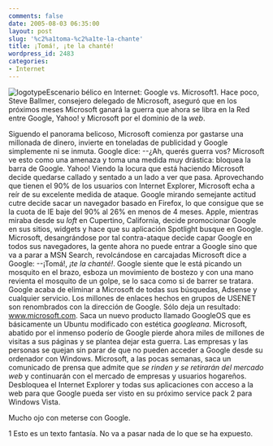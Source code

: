 ```yaml
---
comments: false
date: 2005-08-03 06:35:00
layout: post
slug: '%c2%a1toma-%c2%a1te-la-chante'
title: ¡Tomá!, ¡te la chanté!
wordpress_id: 2483
categories:
- Internet
---
```


![logotype](http://www.minid.net/images/20.png)Escenario bélico en Internet: Google vs. Microsoft1. Hace poco, Steve Ballmer, consejero delegado de Microsoft, aseguró que en los próximos meses Microsoft ganará la guerra que ahora se libra en la Red entre Google, Yahoo! y Microsoft por el dominio de la _web_.





Siguendo el panorama belicoso, Microsoft comienza por gastarse una millonada de dinero, invierte en toneladas de publicidad y Google simplemente ni se inmuta. Google dice: --¿Ah, querés guerra vos? Microsoft ve esto como una amenaza y toma una medida muy drástica: bloquea la barra de Google. Yahoo! Viendo la locura que está haciendo Microsoft decide quedarse callado y sentado a un lado a ver que pasa. Aprovechando que tienen el 90% de los usuarios con Internet Explorer, Microsoft echa a reír de su excelente medida de ataque. Google mirando semejante actitud cutre decide sacar un navegador basado en Firefox, lo que consigue que se la cuota de IE baje del 90% al 26% en menos de 4 meses. Apple, mientras miraba desde su _loft_ en Cupertino, California, decide promocionar Google en sus sitios, widgets y hace que su aplicación Spotlight busque en Google. Microsoft, desangrándose por tal contra-ataque decide capar Google en todos sus navegadores, la gente ahora no puede entrar a Google sino que va a parar a MSN Search, revolcándose en carcajadas Microsoft dice a Google: --¡Tomá!, _¡te la chanté!_. Google siente que le está picando un mosquito en el brazo, esboza un movimiento de bostezo y con una mano revienta el mosquito de un golpe, se lo saca como si de barrer se tratara. Google acaba de eliminar a Microsoft de todas sus búsquedas, Adsense y cualquier servicio. Los millones de enlaces hechos en grupos de USENET son renombrados con la dirección de Google. Sólo deja un resultado: www.microsoft.com. Saca un nuevo producto llamado GoogleOS que es básicamente un Ubuntu modificado con estética _googleana_.  Microsoft, abatido por el inmenso poderío de Google pierde ahora miles de millones de visitas a sus páginas y se plantea dejar esta guerra. Las empresas y las personas se quejan sin parar de que no pueden acceder a Google desde su ordenador con Windows. Microsoft, a las pocas semanas, saca un comunicado de prensa que admite que _se rinden y se retirarán del mercado web_ y continuarán con el mercado de empresas y usuarios hogareños. Desbloquea el Internet Explorer y todas sus aplicaciones con acceso a la web para que Google pueda ser visto en su próximo service pack 2 para Windows Vista.





Mucho ojo con meterse con Google.





1 Esto es un texto fantasía. No va a pasar nada de lo que se ha expuesto.
